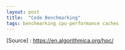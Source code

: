 ```yaml
---
layout: post
title:  "Code Benchmarking"
tags: benchmarking cpu-performance caches
---
```


[Source] : https://en.algorithmica.org/hpc/
